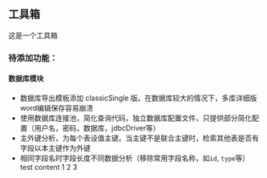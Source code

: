 ## 工具箱  
这是一个工具箱

### 待添加功能：
#### 数据库模块  
- 数据库导出模板添加 classicSingle 版。在数据库较大的情况下，多库详细版word编辑保存容易崩溃
- 使用数据库连接池，简化查询代码，独立数据库配置文件，只提供部分简化配置（用户名，密码，数据库，jdbcDriver等）
- 主外键分析，为每个表设值主键。当主键不是联合主键时，检索其他表是否有字段以本主键作为外键
- 相同字段名时字段长度不同数据分析（移除常用字段名称，如`id`, `type`等）
test content
1
2
3
